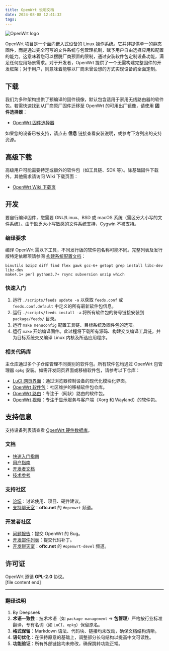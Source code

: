 ```yaml
---
title: OpenWrt 说明文档
date: 2024-08-08 12:41:32
tags:
---
```


![OpenWrt logo](https://cdn3.xcqcoo.top/jsd/gh/openwrt/openwrt@main/include/logo.png)  

OpenWrt 项目是一个面向嵌入式设备的 Linux 操作系统。它并非提供单一的静态固件，而是通过完全可写的文件系统与包管理机制，赋予用户自由选择应用和配置的能力。这意味着您可以摆脱厂商预置的限制，通过安装软件包定制设备功能，满足任何应用场景需求。对于开发者，OpenWrt 提供了一个无需构建完整固件的开发框架；对于用户，则意味着能够以厂商未曾设想的方式实现设备的全面定制。  

## 下载  

我们为多种架构提供了预编译的固件镜像，默认包含适用于家用无线路由器的软件包。若需快速找到从厂商原厂固件迁移至 OpenWrt 的可用出厂镜像，请使用 **固件选择器**：  

* [OpenWrt 固件选择器](https://firmware-selector.openwrt.org/)  

如果您的设备已被支持，请点击 **信息** 链接查看安装说明，或参考下方列出的支持资源。  

## 高级下载  

高级用户可能需要特定或额外的软件包（如工具链、SDK 等）。除基础固件下载外，其他需求请访问 Wiki 下载页面：  

* [OpenWrt Wiki 下载页](https://openwrt.org/downloads)  

## 开发  

要自行编译固件，您需要 GNU/Linux、BSD 或 macOS 系统（需区分大小写的文件系统）。由于缺乏大小写敏感的文件系统支持，Cygwin 不被支持。  

### 编译要求  

编译 OpenWrt 需以下工具，不同发行版的软件包名称可能不同。完整列表及发行版特定依赖项请参阅 [构建系统配置文档](https://openwrt.org/docs/guide-developer/build-system/install-buildsystem)：  

```  
binutils bzip2 diff find flex gawk gcc-6+ getopt grep install libc-dev libz-dev  
make4.1+ perl python3.7+ rsync subversion unzip which  
```  

### 快速入门  

1. 运行 `./scripts/feeds update -a` 以获取 `feeds.conf` 或 `feeds.conf.default` 中定义的所有最新软件包信息。  
2. 运行 `./scripts/feeds install -a` 将所有软件包的符号链接安装到 `package/feeds/` 目录。  
3. 运行 `make menuconfig` 配置工具链、目标系统及固件包的选项。  
4. 运行 `make` 开始编译固件。此过程将下载所有源码、构建交叉编译工具链，并为目标系统交叉编译 Linux 内核及所选应用程序。  

### 相关代码库  

主仓库通过多个子仓库管理不同类别的软件包。所有软件包均通过 OpenWrt 包管理器 `opkg` 安装。如需开发网页界面或移植软件包，请参考以下仓库：  

* [LuCI 网页界面](https://github.com/openwrt/luci)：通过浏览器控制设备的现代化模块化界面。  
* [OpenWrt 软件包](https://github.com/openwrt/packages)：社区维护的移植软件包仓库。  
* [OpenWrt 路由](https://github.com/openwrt/routing)：专注于（网状）路由的软件包。  
* [OpenWrt 视频](https://github.com/openwrt/video)：专注于显示服务与客户端（Xorg 和 Wayland）的软件包。  

## 支持信息  

支持设备列表请查看 [OpenWrt 硬件数据库](https://openwrt.org/supported_devices)。  

### 文档  

* [快速入门指南](https://openwrt.org/docs/guide-quick-start/start)  
* [用户指南](https://openwrt.org/docs/guide-user/start)  
* [开发者文档](https://openwrt.org/docs/guide-developer/start)  
* [技术参考](https://openwrt.org/docs/techref/start)  

### 支持社区  

* [论坛](https://forum.openwrt.org)：讨论使用、项目、硬件建议。  
* [支持聊天室](https://webchat.oftc.net/#openwrt)：**oftc.net** 的 `#openwrt` 频道。  

### 开发者社区  

* [问题报告](https://bugs.openwrt.org)：提交 OpenWrt 的 Bug。  
* [开发邮件列表](https://lists.openwrt.org/mailman/listinfo/openwrt-devel)：提交代码补丁。  
* [开发聊天室](https://webchat.oftc.net/#openwrt-devel)：**oftc.net** 的 `#openwrt-devel` 频道。  

## 许可证  

OpenWrt 遵循 **GPL-2.0** 协议。  
[file content end]  

---

### 翻译说明
1. By Deepseek
2. **术语一致性**：技术术语（如 `package management` → **包管理**）严格按行业标准翻译，专有名词（如 `LuCI`、`opkg`）保留原名。  
3. **格式保留**：Markdown 语法、代码块、链接均未改动，确保文档结构清晰。  
4. **语句优化**：在保持原意的基础上，调整部分长句结构以提高中文可读性。  
5. **功能验证**：所有外部链接均未修改，确保跳转功能正常。